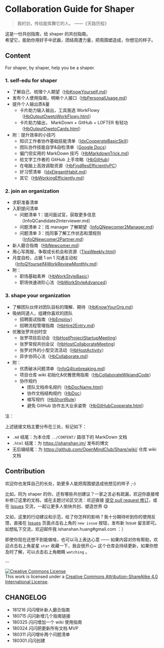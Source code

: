# Collaboration Guide for Shaper



> 我的剑，传给能挥舞它的人。
> ——《天路历程》

这是一份共创指南，给 shaper 的共创指南。 <br> 希望它，能助你用好手中武器，团结周遭力量，把周围塑造成，你想见的样子。

## Content

For shaper, by shaper, help you be a shaper.


### 1. self-edu for shaper

- 了解自己、梳理个人期望（[HbKnowYourself.md](CONTENT/HbKnowYourself.md)）
- 发布个人使用指南，明晰个人接口（[HbPersonalUsage.md](CONTENT/HbPersonalUsage.md)）
- 提升个人输出质&量
	- 卡片助力输入输出，工具我选 WorkFlowy（[HbOutputOwetoWorkFlowy.html](https://ishanshan.im/selfedu/HbOutputOwetoWorkFlowy.html)）
	- 卡片助力输出， MarkDown + GitHub + LOFTER 有轻功（[HbOutputOwetoCards.html](https://ishanshan.im/selfedu/tool/HbOutputOwetoCards)）
- 附：提升效率的小技巧
	- 知识工作者协作基础技能清单（[IdxCooperateBasicSkill](https://github.com/OpenMindClub/Share/wiki/IdxCooperateBasicSkill)）
	- 团队协作技能自学&自检清单（[Google Docs](https://docs.google.com/spreadsheets/d/1xdfbrkQgvuV0FvD5uGFEQ070GC2Ybi2yenDEQAmRj9o/edit#gid=0)）
	- 偏门但实用的 MarkDown 技巧（[HbMarkdownTrick.md](CONTENT/HbMarkdownTrick.md)）
	- 给文字工作者的 GitHub 上手攻略（[HbGitHub](https://github.com/OpenMindClub/Share/wiki/HbGitHub)）
	- 在电脑上高效调取资源（[HbFindResEfficientlyPC](https://github.com/OpenMindClub/Share/wiki/HbFindResEfficientlyPC)）
	- 好习惯清单（[IdxElegantHabit.md](CONTENT/IdxElegantHabit.md)）
	- 其它（[HbWorkingEfficiently.md](CONTENT/HbWorkingEfficiently.md)）


### 2. join an organization

- 求职准备清单
- 入职提问清单
	- 问题清单 1：提问面试官，获取更多信息（InfoQCandidate2Interviewer.md）
	- 问题清单 2：找 manager 了解期望（[InfoQNewcomer2Manager.md](CONTENT/InfoQNewcomer2Manager.md)）
	- 问题清单 3：找同事了解工作状态和潜规则（[InfoQNewcomer2Partner.md](CONTENT/InfoQNewcomer2Partner.md)）
- 新人磨合指南（[HbNewcomer.md](CONTENT/HbNewcomer.md)）
- 用心写周报，争取成长机会和资源（[TipsWeekly.html](https://ishanshan.im/selfedu/TipsWeekly.html)）
- 月度自检，占据 1 on 1 沟通主动权（[InfoQYourself4WorkReviewMonthly.md](CONTENT/InfoQYourself4WorkReviewMonthly.md)）
- 附：
	- 职场基础素养（[HbWorkStyleBasic](https://github.com/OpenMindClub/Share/wiki/HbWorkStyleBasic)）
	- 职场快速进阶心法（[HbWorkStyleAdvanced](https://github.com/OpenMindClub/Share/wiki/HbWorkStyleAdvanced)）

### 3. shape your organization

- 了解团队伙伴对团队目标的理解、期待（[HbKnowYourOrg.md](CONTENT/HbKnowYourOrg.md)）
- 吸纳同道人，组建你喜欢的团队
	- 招聘面试指南（[HbEmploy](https://github.com/OpenMindClub/Share/wiki/HbEmploy)）
	- 招聘流程管理指南（[HbHire2Entry.md](CONTENT/HbHire2Entry.md)）
- 优雅张罗共创时空
	- 张罗项目启动会（[HbHostProjectStartupMeeting](https://github.com/OpenMindClub/Share/wiki/HbHostProjectStartupMeeting)）
	- 张罗常规共创会议（[HbHostCollaborateMeeting](https://github.com/OpenMindClub/Share/wiki/HbHostCollaborateMeeting)）
	- 张罗对外的小型交流活动（[HbHostActivity](https://github.com/OpenMindClub/Share/wiki/HbHostActivity)）
	- 异步协同心法（[HbCollaborate.md](CONTENT/HbCollaborate.md)）
- 附：
	- 优质破冰问题清单（[InfoQ4Icebreaking.md](CONTENT/InfoQ4Icebreaking.md)）
	- 项目仓库 wiki 初始化&优雅使用指南（[HbCollaborateWikiandCode](https://github.com/OpenMindClub/Share/wiki/HbCollaborateWikiandCode)）
	- 协作规约
		- 团队文档命名规约（[HbDocName.html](https://ishanshan.im/community/HbDocName.html)）
		- 协作文档结构规约（[HbDoc](https://github.com/OpenMindClub/Share/wiki/HbDoc)）
		- 缩写规约（[HbShortRule](https://github.com/OpenMindClub/Share/wiki/HbShortRule)）
		- 避免 GitHub 协作五大业余姿势（[HbGitHubCooperate.html](https://ishanshan.im/community/HbGitHubCooperate.html)）



注：

上述链接文档主要分布在三处，标记如下：

- `.md` 结尾：为本仓库 `../CONTENT/` 路径下的 MarkDown 文档
- `.html` 结尾：为 https://ishanshan.im/ 发布的博文
- 无后缀结尾：为 https://github.com/OpenMindClub/Share/wiki/ 仓库 wiki 文档


## Contribution

欢迎你也发挥自己的长处，助更多人能把周围塑造成他想见的样子 ;-)

比如，同为 shaper 的你，还有哪些共创建议？一家之言必有疏漏，欢迎你直接增补修订这里的文档，或在主题讨论区交流：欢迎直接 [提交 pull request 修订](https://guides.github.com/activities/forking/#making-changes)，或在 [Issues](https://github.com/ishanshan/CollaborationGuide4Shaper/issues) 交流，一起让更多人愉快共创、塑造世界 😋

又如，这里的行动建议和示范，给了你怎样的影响？我十分期待听到你的使用反馈，直接在  [Issues](https://github.com/ishanshan/CollaborationGuide4Shaper/issues) 页面点击右上角的 `new issue` 按钮，发布新 Issue 留言即可。如想私下交流，欢迎邮件我 ishanshan.huang#gmail.com ：）

即使你现在还想不到能做啥，也可以马上表达心意 —— 如果内容对你有帮助，欢迎点击右上角星星 `star` 收藏一下，我会很开心~ 这个仓库会持续更新，如果你想及时了解，可以点击右上角眼睛 `watching` 。

--

<a rel="license" href="http://creativecommons.org/licenses/by-sa/4.0/"><img alt="Creative Commons License" style="border-width:0" src="https://i.creativecommons.org/l/by-sa/4.0/88x31.png" /></a><br />This work is licensed under a <a rel="license" href="http://creativecommons.org/licenses/by-sa/4.0/">Creative Commons Attribution-ShareAlike 4.0 International License</a>.


## CHANGELOG

- 181216 闪闪增补新人磨合指南
- 180715 闪闪新增几个指南链接
- 180325 闪闪增加一个 wiki 使用指南
- 180324 闪闪把更新所有文档 MVP
- 180311 闪闪增补两个问题清单
- 180301 闪闪创建

